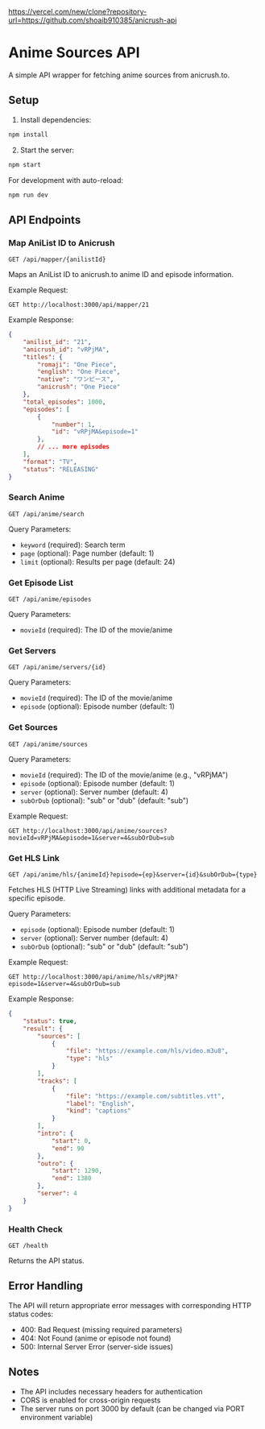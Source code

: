 https://vercel.com/new/clone?repository-url=https://github.com/shoaib910385/anicrush-api

# Anime Sources API

A simple API wrapper for fetching anime sources from anicrush.to.

## Setup

1. Install dependencies:
```bash
npm install
```

2. Start the server:
```bash
npm start
```

For development with auto-reload:
```bash
npm run dev
```

## API Endpoints

### Map AniList ID to Anicrush

```
GET /api/mapper/{anilistId}
```

Maps an AniList ID to anicrush.to anime ID and episode information.

Example Request:
```
GET http://localhost:3000/api/mapper/21
```

Example Response:
```json
{
    "anilist_id": "21",
    "anicrush_id": "vRPjMA",
    "titles": {
        "romaji": "One Piece",
        "english": "One Piece",
        "native": "ワンピース",
        "anicrush": "One Piece"
    },
    "total_episodes": 1000,
    "episodes": [
        {
            "number": 1,
            "id": "vRPjMA&episode=1"
        },
        // ... more episodes
    ],
    "format": "TV",
    "status": "RELEASING"
}
```

### Search Anime

```
GET /api/anime/search
```

Query Parameters:
- `keyword` (required): Search term
- `page` (optional): Page number (default: 1)
- `limit` (optional): Results per page (default: 24)

### Get Episode List

```
GET /api/anime/episodes
```

Query Parameters:
- `movieId` (required): The ID of the movie/anime

### Get Servers

```
GET /api/anime/servers/{id}
```

Query Parameters:
- `movieId` (required): The ID of the movie/anime
- `episode` (optional): Episode number (default: 1)

### Get Sources

```
GET /api/anime/sources
```

Query Parameters:
- `movieId` (required): The ID of the movie/anime (e.g., "vRPjMA")
- `episode` (optional): Episode number (default: 1)
- `server` (optional): Server number (default: 4)
- `subOrDub` (optional): "sub" or "dub" (default: "sub")

Example Request:
```
GET http://localhost:3000/api/anime/sources?movieId=vRPjMA&episode=1&server=4&subOrDub=sub
```

### Get HLS Link

```
GET /api/anime/hls/{animeId}?episode={ep}&server={id}&subOrDub={type}
```

Fetches HLS (HTTP Live Streaming) links with additional metadata for a specific episode.

Query Parameters:
- `episode` (optional): Episode number (default: 1)
- `server` (optional): Server number (default: 4)
- `subOrDub` (optional): "sub" or "dub" (default: "sub")

Example Request:
```
GET http://localhost:3000/api/anime/hls/vRPjMA?episode=1&server=4&subOrDub=sub
```

Example Response:
```json
{
    "status": true,
    "result": {
        "sources": [
            {
                "file": "https://example.com/hls/video.m3u8",
                "type": "hls"
            }
        ],
        "tracks": [
            {
                "file": "https://example.com/subtitles.vtt",
                "label": "English",
                "kind": "captions"
            }
        ],
        "intro": {
            "start": 0,
            "end": 90
        },
        "outro": {
            "start": 1290,
            "end": 1380
        },
        "server": 4
    }
}
```

### Health Check

```
GET /health
```

Returns the API status.

## Error Handling

The API will return appropriate error messages with corresponding HTTP status codes:
- 400: Bad Request (missing required parameters)
- 404: Not Found (anime or episode not found)
- 500: Internal Server Error (server-side issues)

## Notes

- The API includes necessary headers for authentication
- CORS is enabled for cross-origin requests
- The server runs on port 3000 by default (can be changed via PORT environment variable) 

